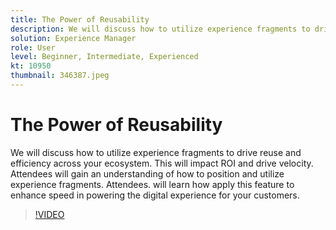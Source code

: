```yaml
---
title: The Power of Reusability
description: We will discuss how to utilize experience fragments to drive reuse and efficiency across your ecosystem.  This will impact ROI and drive velocity.  Attendees will gain an understanding of how to position and utilize experience fragments. Attendees. will learn how apply this feature to enhance speed in powering the digital experience for your customers.
solution: Experience Manager
role: User
level: Beginner, Intermediate, Experienced
kt: 10950
thumbnail: 346387.jpeg
---
```

# The Power of Reusability 

We will discuss how to utilize experience fragments to drive reuse and efficiency across your ecosystem.  This will impact ROI and drive velocity.  Attendees will gain an understanding of how to position and utilize experience fragments. Attendees. will learn how apply this feature to enhance speed in powering the digital experience for your customers.

>[!VIDEO](https://video.tv.adobe.com/v/346387/?quality=12&learn=on)
